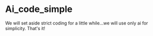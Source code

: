 # Ai_code_simple
We will set aside strict coding for a little while...we will use only ai for simplicity. That's it!
